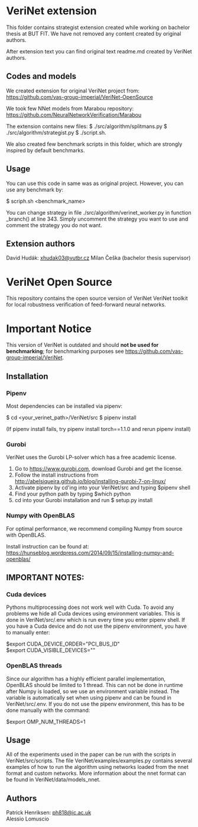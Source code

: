 # VeriNet extension

This folder contains strategist extension created while working on bachelor thesis at BUT FIT. We have not removed any content created by original authors. 

After extension text you can find original text readme.md created by VeriNet authors.


## Codes and models

We created extension for original VeriNet project from: https://github.com/vas-group-imperial/VeriNet-OpenSource

We took few NNet models from Marabou repository: https://github.com/NeuralNetworkVerification/Marabou

The extension contains new files: 
$ ./src/algorithm/splitmans.py 
$ ./src/algorithm/strategist.py 
$ ./script.sh.

We also created few benchmark scripts in this folder, which are strongly inspired by default benchmarks.

## Usage

You can use this code in same was as original project. However, you can use any benchmark by:

$ scriph.sh <benchmark_name>

You can change strategy in file ./src/algorithm/verinet_worker.py in function _branch() at line 343.
Simply uncomment the strategy you want to use and comment the strategy you do not want.

## Extension authors

David Hudák: xhudak03@vutbr.cz
Milan Češka (bachelor thesis supervisor)

# VeriNet Open Source

This repository contains the open source version of VeriNet VeriNet toolkit for local robustness verification of feed-forward neural networks.  

# Important Notice

This version of VeriNet is outdated and should **not be used for benchmarking**; 
for benchmarking purposes see https://github.com/vas-group-imperial/VeriNet. 

## Installation

### Pipenv

Most dependencies can be installed via pipenv:

$ cd <your_verinet_path>/VeriNet/src
$ pipenv install

(If pipenv install fails, try pipenv install torch==1.1.0 and rerun pipenv install)

### Gurobi

VeriNet uses the Gurobi LP-solver which has a free academic license.  

1) Go to https://www.gurobi.com, download Gurobi and get the license.  
2) Follow the install instructions from http://abelsiqueira.github.io/blog/installing-gurobi-7-on-linux/  
3) Activate pipenv by cd'ing into your VeriNet/src and typing $pipenv shell
4) Find your python path by typing $which python
5) cd into your Gurobi installation and run $<your python path> setup.py install

### Numpy with OpenBLAS

For optimal performance, we recommend compiling Numpy from source with OpenBLAS.

Install instruction can be found at: 
https://hunseblog.wordpress.com/2014/09/15/installing-numpy-and-openblas/  

## IMPORTANT NOTES:

### Cuda devices

Pythons multiprocessing does not work well with Cuda. To avoid any problems 
we hide all Cuda devices using environment variables. This is done in 
VeriNet/src/.env which is run every time you enter pipenv shell. 
If you have a Cuda device and do not use the pipenv environment, you have to 
manually enter:

$export CUDA_DEVICE_ORDER="PCI_BUS_ID"  
$export CUDA_VISIBLE_DEVICES=""

### OpenBLAS threads

Since our algorithm has a highly efficient parallel implementation, OpenBLAS 
should be limited to 1 thread. This can not be done in runtime after Numpy is 
loaded, so we use an environment variable instead. 
The variable is automatically set when using pipenv and can be found in 
VeriNet/src/.env. If you do not use the pipenv environment, this has to be done 
manually with the command:

$export OMP_NUM_THREADS=1

## Usage

All of the experiments used in the paper can be run with the scripts in
VeriNet/src/scripts. The file VeriNet/examples/examples.py contains several
examples of how to run the algorithm using networks loaded from the nnet
format and custom networks.  More information about the nnet format can be found
in VeriNet/data/models_nnet.

## Authors

Patrick Henriksen: ph818@ic.ac.uk  
Alessio Lomuscio


